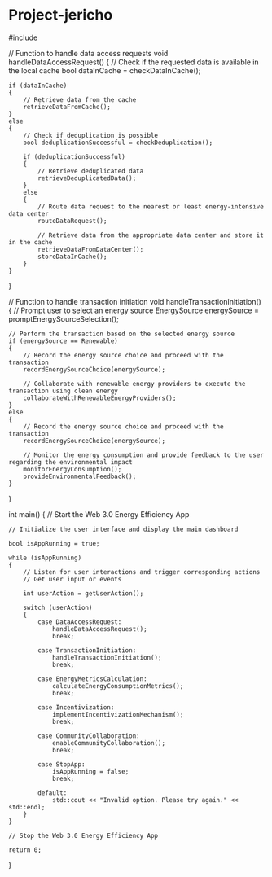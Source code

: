 # Project-jericho
#include <iostream>

// Function to handle data access requests
void handleDataAccessRequest()
{
    // Check if the requested data is available in the local cache
    bool dataInCache = checkDataInCache();

    if (dataInCache)
    {
        // Retrieve data from the cache
        retrieveDataFromCache();
    }
    else
    {
        // Check if deduplication is possible
        bool deduplicationSuccessful = checkDeduplication();

        if (deduplicationSuccessful)
        {
            // Retrieve deduplicated data
            retrieveDeduplicatedData();
        }
        else
        {
            // Route data request to the nearest or least energy-intensive data center
            routeDataRequest();

            // Retrieve data from the appropriate data center and store it in the cache
            retrieveDataFromDataCenter();
            storeDataInCache();
        }
    }
}

// Function to handle transaction initiation
void handleTransactionInitiation()
{
    // Prompt user to select an energy source
    EnergySource energySource = promptEnergySourceSelection();

    // Perform the transaction based on the selected energy source
    if (energySource == Renewable)
    {
        // Record the energy source choice and proceed with the transaction
        recordEnergySourceChoice(energySource);

        // Collaborate with renewable energy providers to execute the transaction using clean energy
        collaborateWithRenewableEnergyProviders();
    }
    else
    {
        // Record the energy source choice and proceed with the transaction
        recordEnergySourceChoice(energySource);

        // Monitor the energy consumption and provide feedback to the user regarding the environmental impact
        monitorEnergyConsumption();
        provideEnvironmentalFeedback();
    }
}

int main()
{
    // Start the Web 3.0 Energy Efficiency App

    // Initialize the user interface and display the main dashboard

    bool isAppRunning = true;

    while (isAppRunning)
    {
        // Listen for user interactions and trigger corresponding actions
        // Get user input or events

        int userAction = getUserAction();

        switch (userAction)
        {
            case DataAccessRequest:
                handleDataAccessRequest();
                break;

            case TransactionInitiation:
                handleTransactionInitiation();
                break;

            case EnergyMetricsCalculation:
                calculateEnergyConsumptionMetrics();
                break;

            case Incentivization:
                implementIncentivizationMechanism();
                break;

            case CommunityCollaboration:
                enableCommunityCollaboration();
                break;

            case StopApp:
                isAppRunning = false;
                break;

            default:
                std::cout << "Invalid option. Please try again." << std::endl;
        }
    }

    // Stop the Web 3.0 Energy Efficiency App

    return 0;
}
